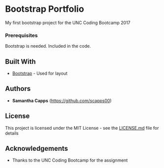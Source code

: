 # Bootstrap Portfolio

My first bootstrap project for the UNC Coding Bootcamp 2017

### Prerequisites

Bootstrap is needed. Included in the code.

## Built With

* [Bootstrap](https://getbootstrap.com/) - Used for layout
 

## Authors

* **Samantha Capps** (https://github.com/scapps00)

## License

This project is licensed under the MIT License - see the [LICENSE.md](LICENSE.md) file for details

## Acknowledgements

* Thanks to the UNC Coding Bootcamp for the assignment


